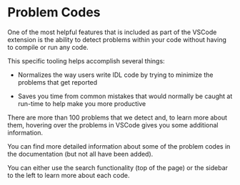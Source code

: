 # Problem Codes

One of the most helpful features that is included as part of the VSCode extension is the ability to detect problems within your code without having to compile or run any code.

This specific tooling helps accomplish several things:

- Normalizes the way users write IDL code by trying to minimize the problems that get reported

- Saves you time from common mistakes that would normally be caught at run-time to help make you more productive

There are more than 100 problems that we detect and, to learn more about them, hovering over the problems in VSCode gives you some additional information.

You can find more detailed information about some of the problem codes in the documentation (but not all have been added).

You can either use the search functionality (top of the page) or the sidebar to the left to learn more about each code.
